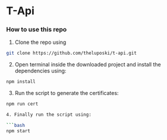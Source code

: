 # T-Api

### How to use this repo

1. Clone the repo using

```bash
git clone https://github.com/theluposki/t-api.git
```

2. Open terminal inside the downloaded project and install the dependencies using:

```bash
npm install
```

3. Run the script to generate the certificates:

```bash
npm run cert

4. Finally run the script using:

```bash
npm start
